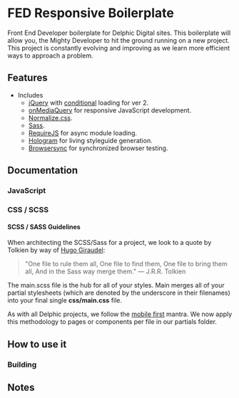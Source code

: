 FED Responsive Boilerplate
===============

Front End Developer boilerplate for Delphic Digital sites. This boilerplate will allow you, the Mighty Developer to hit the ground running on a new project. This project is constantly evolving and improving as we learn more efficient ways to approach a problem. 

## Features

* Includes
	* [jQuery](https://jquery.com/) with [conditional](https://github.com/rnsloan/requirejs-conditionally-load-jquery2) loading for ver 2.
	* [onMediaQuery](https://github.com/JoshBarr/on-media-query) for responsive JavaScript development.
	* [Normalize.css](https://github.com/necolas/normalize.css).
	* [Sass](http://sass-lang.com/).
	* [RequireJS](http://requirejs.org/) for async module loading.
  * [Hologram](https://github.com/trulia/hologram) for living styleguide generation.
  * [Browsersync](http://www.browsersync.io/) for synchronized browser testing.

## Documentation

### JavaScript


### CSS / SCSS


#### SCSS / SASS Guidelines

When architecting the SCSS/Sass for a project, we look to a quote by Tolkien by way of [Hugo Giraudel](http://sass-guidelin.es/):

> "One file to rule them all,
> One file to find them,
> One file to bring them all,
> And in the Sass way merge them."
> — J.R.R. Tolkien

The main.scss file is the hub for all of your styles. Main merges all of your partial stylesheets (which are denoted by the underscore in their filenames) into your final single __css/main.css__ file.

As with all Delphic projects, we follow the [mobile first](http://www.html5rocks.com/en/mobile/responsivedesign/) mantra. We now apply this methodology to pages or components per file in our partials folder.

## How to use it


### Building


## Notes
